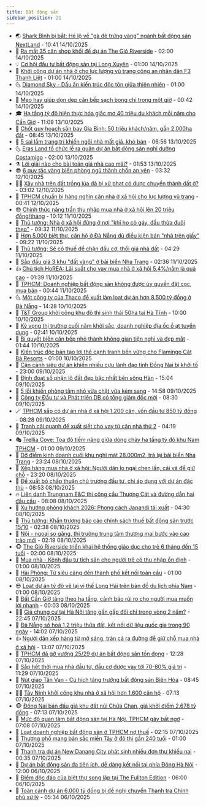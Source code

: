 ```yaml
---
title: Bất động sản
sidebar_position: 21
---
```


<!-- dantri-bat-dong-san:START -->
- 🌏 [Shark Bình bị bắt: Hé lộ về &quot;gà đẻ trứng vàng&quot; ngành bất động sản NextLand](https://dantri.com.vn/kinh-doanh/shark-binh-bi-bat-he-lo-ve-ga-de-trung-vang-nganh-bat-dong-san-nextland-20251014163134618.htm) - 10:41 14/10/2025
- 👹 [Ra mắt 35 căn shop khối đế dự án The Gió Riverside](https://dantri.com.vn/bat-dong-san/ra-mat-35-can-shop-khoi-de-du-an-the-gio-riverside-20251012090921202.htm) - 02:00 14/10/2025
- 💡 [Cơ hội đầu tư bất động sản tại Long Xuyên](https://dantri.com.vn/bat-dong-san/co-hoi-dau-tu-bat-dong-san-tai-long-xuyen-20251013214950816.htm) - 01:00 14/10/2025
- 🌋 [Khởi công dự án nhà ở cho lực lượng vũ trang công an nhân dân F3 Thanh Liệt](https://dantri.com.vn/bat-dong-san/khoi-cong-du-an-nha-o-cho-luc-luong-vu-trang-cong-an-nhan-dan-f3-thanh-liet-20251013214426758.htm) - 01:00 14/10/2025
- 🌜 [Diamond Sky - Dấu ấn kiến trúc độc tôn giữa thiên nhiên](https://dantri.com.vn/bat-dong-san/diamond-sky-dau-an-kien-truc-doc-ton-giua-thien-nhien-20251013180647906.htm) - 01:00 14/10/2025
- 💃 [Mẹo hay giúp dọn dẹp căn bếp sạch bong chỉ trong một giờ](https://dantri.com.vn/bat-dong-san/meo-hay-giup-don-dep-can-bep-sach-bong-chi-trong-mot-gio-20251012105539161.htm) - 00:42 14/10/2025
- 🎓 [Hạ tầng tỷ đô hiện thực hóa giấc mơ 40 triệu du khách mỗi năm cho Cần Giờ](https://dantri.com.vn/bat-dong-san/ha-tang-ty-do-hien-thuc-hoa-giac-mo-40-trieu-du-khach-moi-nam-cho-can-gio-20251013175140186.htm) - 11:09 13/10/2025
- 🌝 [Chốt quy hoạch sân bay Gia Bình: 50 triệu khách/năm, gần 2.000ha đất](https://dantri.com.vn/bat-dong-san/chot-quy-hoach-san-bay-gia-binh-50-trieu-khachnam-gan-2000ha-dat-20251013152442637.htm) - 08:45 13/10/2025
- 🧐 [5 sai lầm trang trí khiến ngôi nhà mất giá, khó bán](https://dantri.com.vn/bat-dong-san/5-sai-lam-trang-tri-khien-ngoi-nha-mat-gia-kho-ban-20251013085815800.htm) - 06:56 13/10/2025
- 🌜 [Eras Land tổ chức lễ ra quân dự án bất động sản nghỉ dưỡng Costamigo](https://dantri.com.vn/bat-dong-san/eras-land-to-chuc-le-ra-quan-du-an-bat-dong-san-nghi-duong-costamigo-20251012231445138.htm) - 02:00 13/10/2025
- ⚗️ [Lời giải nào cho bài toán giá nhà cao mãi?](https://dantri.com.vn/bat-dong-san/loi-giai-nao-cho-bai-toan-gia-nha-cao-mai-20251012112423167.htm) - 01:53 13/10/2025
- 😎 [6 quy tắc vàng biến phòng ngủ thành chốn an yên](https://dantri.com.vn/bat-dong-san/6-quy-tac-vang-bien-phong-ngu-thanh-chon-an-yen-20251012101025758.htm) - 03:32 12/10/2025
- 🧑‍🏫 [Xây nhà trên đất trồng lúa đã bị xử phạt có được chuyển thành đất ở?](https://dantri.com.vn/bat-dong-san/xay-nha-tren-dat-trong-lua-da-bi-xu-phat-co-duoc-chuyen-thanh-dat-o-20251012073711131.htm) - 03:02 12/10/2025
- 💪 [TPHCM chuẩn bị hàng nghìn căn nhà ở xã hội cho lực lượng vũ trang](https://dantri.com.vn/thoi-su/tphcm-chuan-bi-hang-nghin-can-nha-o-xa-hoi-cho-luc-luong-vu-trang-20251011225940619.htm) - 00:41 12/10/2025
- 😎 [Chính thức nâng trần thu nhập mua nhà ở xã hội lên 20 triệu đồng/tháng](https://dantri.com.vn/bat-dong-san/chinh-thuc-nang-tran-thu-nhap-mua-nha-o-xa-hoi-len-20-trieu-dongthang-20251011170653367.htm) - 10:12 11/10/2025
- 🧠 [Thủ tướng: Nhà ở xã hội đừng ở nơi &quot;khỉ ho cò gáy, đầu thừa đuôi thẹo&quot;](https://dantri.com.vn/bat-dong-san/thu-tuong-nha-o-xa-hoi-dung-o-noi-khi-ho-co-gay-dau-thua-duoi-theo-20251011162656231.htm) - 09:32 11/10/2025
- 🧰 [Hơn 5.000 biệt thự, căn hộ ở Đà Nẵng đủ điều kiện bán &quot;nhà trên giấy&quot;](https://dantri.com.vn/bat-dong-san/hon-5000-biet-thu-can-ho-o-da-nang-du-dieu-kien-ban-nha-tren-giay-20251011154901654.htm) - 09:22 11/10/2025
- 🤩 [Thủ tướng: Sẽ có thuế để chặn đầu cơ, thổi giá nhà đất](https://dantri.com.vn/bat-dong-san/thu-tuong-se-co-thue-de-chan-dau-co-thoi-gia-nha-dat-20251011110832734.htm) - 04:29 11/10/2025
- 🦆 [Sắp đấu giá 3 khu &quot;đất vàng&quot; ở bãi biển Nha Trang](https://dantri.com.vn/bat-dong-san/sap-dau-gia-3-khu-dat-vang-o-bai-bien-nha-trang-20251010171747442.htm) - 02:36 11/10/2025
- 👍 [Chủ tịch HoREA: Lãi suất cho vay mua nhà ở xã hội 5,4%/năm là quá cao](https://dantri.com.vn/bat-dong-san/chu-tich-horea-lai-suat-cho-vay-mua-nha-o-xa-hoi-54nam-la-qua-cao-20251011061026777.htm) - 01:39 11/10/2025
- 🙉 [TPHCM: Doanh nghiệp bất động sản không được ủy quyền đặt cọc, mua bán](https://dantri.com.vn/bat-dong-san/tphcm-doanh-nghiep-bat-dong-san-khong-duoc-uy-quyen-dat-coc-mua-ban-20251011054839669.htm) - 00:44 11/10/2025
- 🌜 [Một công ty của Thaco đề xuất làm loạt dự án hơn 8.500 tỷ đồng ở Đà Nẵng](https://dantri.com.vn/bat-dong-san/mot-cong-ty-cua-thaco-de-xuat-lam-loat-du-an-hon-8500-ty-dong-o-da-nang-20251010153746612.htm) - 14:28 10/10/2025
- 🌋 [T&amp;T Group khởi công khu đô thị sinh thái 50ha tại Hà Tĩnh](https://dantri.com.vn/bat-dong-san/tt-group-khoi-cong-khu-do-thi-sinh-thai-50ha-tai-ha-tinh-20251010163927026.htm) - 10:00 10/10/2025
- 🥰 [Kỳ vọng thị trường cuối năm khởi sắc, doanh nghiệp địa ốc ồ ạt tuyển dụng](https://dantri.com.vn/bat-dong-san/ky-vong-thi-truong-cuoi-nam-khoi-sac-doanh-nghiep-dia-oc-o-at-tuyen-dung-20251010090953869.htm) - 02:41 10/10/2025
- 💯 [Bí quyết biến căn bếp nhỏ thành không gian tiện nghi và đẹp mắt](https://dantri.com.vn/bat-dong-san/bi-quyet-bien-can-bep-nho-thanh-khong-gian-tien-nghi-va-dep-mat-20251010003452651.htm) - 01:44 10/10/2025
- 🤩 [Kiến trúc độc bản tạo lợi thế cạnh tranh bền vững cho Flamingo Cát Bà Resorts](https://dantri.com.vn/bat-dong-san/kien-truc-doc-ban-tao-loi-the-canh-tranh-ben-vung-cho-flamingo-cat-ba-resorts-20251009121632678.htm) - 01:00 10/10/2025
- 💄 [Cận cảnh siêu dự án khiến nhiều cựu lãnh đạo tỉnh Đồng Nai bị khởi tố](https://dantri.com.vn/bat-dong-san/can-canh-sieu-du-an-khien-nhieu-cuu-lanh-dao-tinh-dong-nai-bi-khoi-to-20251009142147526.htm) - 23:00 09/10/2025
- 🦍 [Định đoạt số phận lô đất đẹp bậc nhất bên sông Hàn](https://dantri.com.vn/bat-dong-san/dinh-doat-so-phan-lo-dat-dep-bac-nhat-ben-song-han-20251009093918608.htm) - 15:04 09/10/2025
- 🎡 [5 lỗi khiến phòng tắm nhỏ vừa chật vừa kém sang](https://dantri.com.vn/bat-dong-san/5-loi-khien-phong-tam-nho-vua-chat-vua-kem-sang-20251009120431011.htm) - 14:58 09/10/2025
- 🐎 [Công ty Đầu tư và Phát triển DB có tổng giám đốc mới](https://dantri.com.vn/bat-dong-san/cong-ty-dau-tu-va-phat-trien-db-co-tong-giam-doc-moi-20251009150116202.htm) - 08:30 09/10/2025
- 🪄 [TPHCM sắp có dự án nhà ở xã hội 1.200 căn, vốn đầu tư 850 tỷ đồng](https://dantri.com.vn/bat-dong-san/tphcm-sap-co-du-an-nha-o-xa-hoi-1200-can-von-dau-tu-850-ty-dong-20251009152324694.htm) - 08:28 09/10/2025
- 💼 [Tranh cãi quanh đề xuất siết cho vay từ căn nhà thứ 2](https://dantri.com.vn/bat-dong-san/tranh-cai-quanh-de-xuat-siet-cho-vay-tu-can-nha-thu-2-20251009101412936.htm) - 04:19 09/10/2025
- 🎭 [Trellia Cove: Tọa độ tiềm năng giữa dòng chảy hạ tầng tỷ đô khu Nam TPHCM](https://dantri.com.vn/bat-dong-san/trellia-cove-toa-do-tiem-nang-giua-dong-chay-ha-tang-ty-do-khu-nam-tphcm-20251008223217466.htm) - 01:00 09/10/2025
- 🐻 [Dỡ điểm kinh doanh cuối khu nghỉ mát 28.000m2, trả lại bãi biển Nha Trang](https://dantri.com.vn/bat-dong-san/do-diem-kinh-doanh-cuoi-khu-nghi-mat-28000m2-tra-lai-bai-bien-nha-trang-20251008121154419.htm) - 23:24 08/10/2025
- 💃 [Xếp hàng mua nhà ở xã hội: Người dân lo ngại chen lấn, cãi vã để giữ chỗ](https://dantri.com.vn/bat-dong-san/xep-hang-mua-nha-o-xa-hoi-nguoi-dan-lo-ngai-chen-lan-cai-va-de-giu-cho-20251008142205612.htm) - 23:20 08/10/2025
- 🦣 [Đề xuất bỏ chấp thuận chủ trương đầu tư, chỉ áp dụng với dự án đặc thù](https://dantri.com.vn/bat-dong-san/de-xuat-bo-chap-thuan-chu-truong-dau-tu-chi-ap-dung-voi-du-an-dac-thu-20251008090721257.htm) - 08:53 08/10/2025
- 🔥 [Liên danh Trungnam E&amp;C thi công cầu Thượng Cát và đường dẫn hai đầu cầu](https://dantri.com.vn/bat-dong-san/lien-danh-trungnam-ec-thi-cong-cau-thuong-cat-va-duong-dan-hai-dau-cau-20251008145713910.htm) - 08:08 08/10/2025
- 🤩 [Xu hướng phòng khách 2026: Phong cách Japandi tái xuất](https://dantri.com.vn/bat-dong-san/xu-huong-phong-khach-2026-phong-cach-japandi-tai-xuat-20251007122614157.htm) - 04:30 08/10/2025
- 🥳 [Thủ tướng: Khẩn trương báo cáo chính sách thuế bất động sản trước 15/10](https://dantri.com.vn/bat-dong-san/thu-tuong-khan-truong-bao-cao-chinh-sach-thue-bat-dong-san-truoc-1510-20251008091916863.htm) - 02:38 08/10/2025
- 🤗 [Nội - ngoại so găng, thị trường trung tâm thương mại bước vào cao trào mới](https://dantri.com.vn/kinh-doanh/noi-ngoai-so-gang-thi-truong-trung-tam-thuong-mai-buoc-vao-cao-trao-moi-20251007174441031.htm) - 02:19 08/10/2025
- 🐵 [The Gió Riverside triển khai hệ thống giáo dục cho trẻ 6 tháng đến 15 tuổi](https://dantri.com.vn/bat-dong-san/the-gio-riverside-trien-khai-he-thong-giao-duc-cho-tre-6-thang-den-15-tuoi-20251007202909636.htm) - 02:00 08/10/2025
- 🤖 [Mua nhà - Kênh đầu tư tích sản cho người trẻ có thu nhập ổn định](https://dantri.com.vn/bat-dong-san/mua-nha-kenh-dau-tu-tich-san-cho-nguoi-tre-co-thu-nhap-on-dinh-20251007203133362.htm) - 01:00 08/10/2025
- 👺 [Hải Phòng: Từ siêu cảng đến thành phố kết nối toàn cầu](https://dantri.com.vn/bat-dong-san/hai-phong-tu-sieu-cang-den-thanh-pho-ket-noi-toan-cau-20251007200853057.htm) - 01:00 08/10/2025
- 😎 [Loạt dự án tỷ đô vẽ lại vị thế Long Hải trên bản đồ du lịch phía Nam](https://dantri.com.vn/bat-dong-san/loat-du-an-ty-do-ve-lai-vi-the-long-hai-tren-ban-do-du-lich-phia-nam-20251007195948583.htm) - 01:00 08/10/2025
- 🤠 [Đất Cần Giờ tăng theo hạ tầng, cảnh báo rủi ro cho người mua muốn lời nhanh](https://dantri.com.vn/bat-dong-san/dat-can-gio-tang-theo-ha-tang-canh-bao-rui-ro-cho-nguoi-mua-muon-loi-nhanh-20251007144743701.htm) - 00:03 08/10/2025
- 👨‍🏫 [Giá chung cư tại Hà Nội tăng gần gấp đôi chỉ trong vòng 2 năm?](https://dantri.com.vn/bat-dong-san/gia-chung-cu-tai-ha-noi-tang-gan-gap-doi-chi-trong-vong-2-nam-20251007174114135.htm) - 22:45 07/10/2025
- 🧰 [Đà Nẵng số hoá 1,2 triệu thửa đất, kết nối dữ liệu quốc gia trong 90 ngày](https://dantri.com.vn/bat-dong-san/da-nang-so-hoa-12-trieu-thua-dat-ket-noi-du-lieu-quoc-gia-trong-90-ngay-20251007142910626.htm) - 14:02 07/10/2025
- 👍 [Người dân xếp hàng từ mờ sáng, tràn cả ra đường để giữ chỗ mua nhà ở xã hội](https://dantri.com.vn/bat-dong-san/nguoi-dan-xep-hang-tu-mo-sang-tran-ca-ra-duong-de-giu-cho-mua-nha-o-xa-hoi-20251007161328907.htm) - 13:07 07/10/2025
- 🌈 [TPHCM đã gỡ vướng 25/29 dự án bất động sản tồn đọng](https://dantri.com.vn/bat-dong-san/tphcm-da-go-vuong-2529-du-an-bat-dong-san-ton-dong-20251007181150429.htm) - 12:28 07/10/2025
- 🐲 [Sắp hết thời mua nhà đầu tư, đầu cơ được vay tới 70-80% giá trị](https://dantri.com.vn/bat-dong-san/sap-het-thoi-mua-nha-dau-tu-dau-co-duoc-vay-toi-70-80-gia-tri-20251007173646326.htm) - 11:29 07/10/2025
- 💄 [Nút giao Tân Vạn - Cú hích tăng trưởng bất động sản Biên Hòa](https://dantri.com.vn/bat-dong-san/nut-giao-tan-van-cu-hich-tang-truong-bat-dong-san-bien-hoa-20251007151821607.htm) - 08:45 07/10/2025
- 👨‍🏫 [Tây Ninh khởi công khu nhà ở xã hội hơn 1.600 căn hộ](https://dantri.com.vn/bat-dong-san/tay-ninh-khoi-cong-khu-nha-o-xa-hoi-hon-1600-can-ho-20251007135539853.htm) - 07:13 07/10/2025
- 🐵 [Đồng Nai bán đấu giá khu đất núi Chứa Chan, giá khởi điểm 2.678 tỷ đồng](https://dantri.com.vn/bat-dong-san/dong-nai-ban-dau-gia-khu-dat-nui-chua-chan-gia-khoi-diem-2678-ty-dong-20251003110027812.htm) - 07:13 07/10/2025
- 🎉 [Mức độ quan tâm bất động sản tại Hà Nội, TPHCM gây bất ngờ](https://dantri.com.vn/bat-dong-san/muc-do-quan-tam-bat-dong-san-tai-ha-noi-tphcm-gay-bat-ngo-20251007131337774.htm) - 07:08 07/10/2025
- 💫 [Loạt doanh nghiệp bất động sản ở TPHCM nợ thuế](https://dantri.com.vn/bat-dong-san/loat-doanh-nghiep-bat-dong-san-o-tphcm-no-thue-20251007080100217.htm) - 02:15 07/10/2025
- 🦄 [Thương phố mang bản sắc miền Tây ở đô thị gần 240 tuổi](https://dantri.com.vn/bat-dong-san/thuong-pho-mang-ban-sac-mien-tay-o-do-thi-gan-240-tuoi-20251006205917086.htm) - 01:00 07/10/2025
- 🌮 [Thanh tra dự án New Danang City phát sinh nhiều đơn thư khiếu nại](https://dantri.com.vn/bat-dong-san/thanh-tra-du-an-new-danang-city-phat-sinh-nhieu-don-thu-khieu-nai-20251006153903912.htm) - 00:35 07/10/2025
- 💯 [Dự án bất động sản đa tiện ích, dễ dàng kết nối tại phía Đông Hà Nội](https://dantri.com.vn/bat-dong-san/du-an-bat-dong-san-da-tien-ich-de-dang-ket-noi-tai-phia-dong-ha-noi-20251006181347323.htm) - 12:00 06/10/2025
- 🌊 [Điểm độc đáo của biệt thự song lập tại The Fullton Edition](https://dantri.com.vn/bat-dong-san/diem-doc-dao-cua-biet-thu-song-lap-tai-the-fullton-edition-20251006105809087.htm) - 06:00 06/10/2025
- 🤖 [Toàn cảnh dự án 6.000 tỷ đồng bị đề nghị chuyển Thanh tra Chính phủ xử lý](https://dantri.com.vn/bat-dong-san/toan-canh-du-an-6000-ty-dong-bi-de-nghi-chuyen-thanh-tra-chinh-phu-xu-ly-20251003110237848.htm) - 05:34 06/10/2025<!-- dantri-bat-dong-san:END -->
